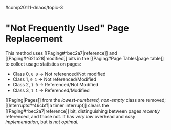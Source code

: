 #comp20111-dnaos/topic-3 
# "Not Frequently Used" Page Replacement

This method uses [[Paging#^bec2a7|reference]] and [[Paging#^621b28|modified]] bits in the [[Paging#Page Tables|page table]] to collect usage statistics on pages:

- Class 0, `0 0` -> Not referenced/Not modified
- Class 1, `0 1` -> Not referenced/Modified
- Class 2, `1 0` -> Referenced/Not Modified
- Class 3, `1 1` -> Referenced/Modified

[[Paging|Pages]] from the *lowest-numbered, non-empty* class are removed; [[Interrupts#^46cbff|a timer interrupt]] clears the [[Paging#^bec2a7|reference]] bit, distinguishing between pages *recently* referenced, and those not. It has *very low* overhead and *easy implementation*, but is *not optimal.*